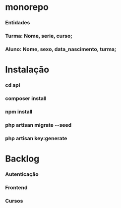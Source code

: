 # monorepo

### Entidades
### Turma: Nome, serie, curso;
### Aluno: Nome, sexo, data_nascimento, turma;


# Instalação

### cd api
### composer install
### npm install
### php artisan migrate --seed
### php artisan key:generate

# Backlog

### Autenticação
### Frontend
### Cursos
